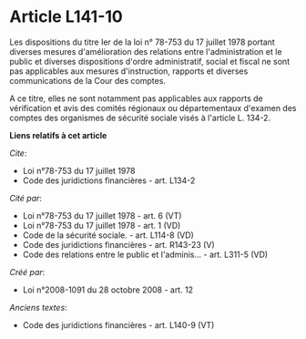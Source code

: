 # Article L141-10

Les dispositions du titre Ier de la loi n° 78-753 du 17 juillet 1978 portant diverses mesures d'amélioration des relations
entre l'administration et le public et diverses dispositions d'ordre administratif, social et fiscal ne sont pas applicables
aux mesures d'instruction, rapports et diverses communications de la Cour des comptes.

A ce titre, elles ne sont notamment pas applicables aux rapports de vérification et avis des comités régionaux ou
départementaux d'examen des comptes des organismes de sécurité sociale visés à l'article L. 134-2.

**Liens relatifs à cet article**

_Cite_:

  - Loi n°78-753 du 17 juillet 1978
  - Code des juridictions financières - art. L134-2

_Cité par_:

  - Loi n°78-753 du 17 juillet 1978 - art. 6 (VT)
  - Loi n°78-753 du 17 juillet 1978 - art. 1 (VD)
  - Code de la sécurité sociale. - art. L114-8 (VD)
  - Code des juridictions financières - art. R143-23 (V)
  - Code des relations entre le public et l'adminis... - art. L311-5 (VD)

_Créé par_:

  - Loi n°2008-1091 du 28 octobre 2008 - art. 12

_Anciens textes_:

  - Code des juridictions financières - art. L140-9 (VT)
